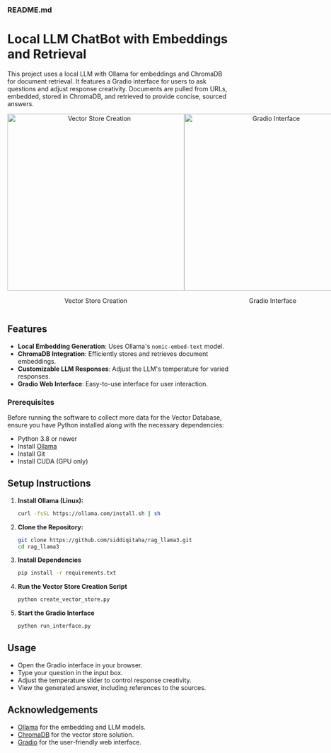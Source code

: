 ### README.md

# Local LLM ChatBot with Embeddings and Retrieval

This project uses a local LLM with Ollama for embeddings and ChromaDB for document retrieval. It features a Gradio interface for users to ask questions and adjust response creativity. Documents are pulled from URLs, embedded, stored in ChromaDB, and retrieved to provide concise, sourced answers.
<div style="display: flex; justify-content: space-around;">
  <div style="text-align: center;">
    <img src="https://github.com/siddiqitaha/rag_llama3/assets/92089684/950bc8ea-5051-4222-9b42-07cb11bfba83" alt="Vector Store Creation" width="400"/>
    <p>Vector Store Creation</p>
  </div>
  <div style="text-align: center;">
    <img src="https://github.com/siddiqitaha/rag_llama3/assets/92089684/ecac0f7a-3407-4dd5-a9a8-3e1e39c1c28f" alt="Gradio Interface" width="400"/>
    <p>Gradio Interface</p>
  </div>
</div>

## Features

- **Local Embedding Generation**: Uses Ollama's `nomic-embed-text` model.
- **ChromaDB Integration**: Efficiently stores and retrieves document embeddings.
- **Customizable LLM Responses**: Adjust the LLM's temperature for varied responses.
- **Gradio Web Interface**: Easy-to-use interface for user interaction.

### Prerequisites
Before running the software to collect more data for the Vector Database, ensure you have Python installed along with the necessary dependencies:
- Python 3.8 or newer
- Install [Ollama](https://ollama.com/download)
- Install Git
- Install CUDA (GPU only)

## Setup Instructions

1. **Install Ollama (Linux):**
   ```bash
   curl -fsSL https://ollama.com/install.sh | sh
   ```

2. **Clone the Repository:**
   ```bash
   git clone https://github.com/siddiqitaha/rag_llama3.git
   cd rag_llama3
   ```

3. **Install Dependencies**
   ```bash
   pip install -r requirements.txt
   ```

4. **Run the Vector Store Creation Script**
   ```bash
   python create_vector_store.py
   ```

5. **Start the Gradio Interface**
   ```bash
   python run_interface.py
   ```

## Usage

- Open the Gradio interface in your browser.
- Type your question in the input box.
- Adjust the temperature slider to control response creativity.
- View the generated answer, including references to the sources.

## Acknowledgements

- [Ollama](https://www.ollama.com) for the embedding and LLM models.
- [ChromaDB](https://www.chromadb.com) for the vector store solution.
- [Gradio](https://www.gradio.app) for the user-friendly web interface.
